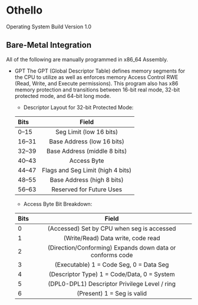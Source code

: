 # Othello

Operating System Build Version 1.0

## Bare-Metal Integration

All of the following are manually programmed in x86_64 Assembly.

- GPT
The GPT (Global Descriptor Table) defines memory segments for the CPU to utilize as well as enforces memory Access Control RWE (Read, Write, and Execute permissions). This program also has x86 memory protection and transitions between 16-bit real mode, 32-bit protected mode, and 64-bit long mode.
  - Descriptor Layout for 32-bit Protected Mode:


  | Bits   | Field                              |
  |:-------|:----------------------------------:|
  | 0–15   | Seg Limit (low 16 bits)            |
  | 16–31  | Base Address (low 16 bits)         |
  | 32–39  | Base Address (middle 8 bits)       |
  | 40–43  | Access Byte                        |
  | 44–47  | Flags and Seg Limit (high 4 bits)  |
  | 48–55  | Base Address (high 8 bits)         |
  | 56–63  | Reserved for Future Uses           |


  - Access Byte Bit Breakdown:

  | Bits   | Field                                                     |
  |:-------|:---------------------------------------------------------:|
  | 0      | (Accessed) Set by CPU when seg is accessed                |
  | 1      | (Write/Read) Data write, code read                        |
  | 2      | (Direction/Conforming) Expands down data or conforms code |
  | 3      | (Executable) 1 = Code Seg, 0 = Data Seg                   |
  | 4      | (Descriptor Type) 1 = Code/Data, 0 = System               |
  | 5      | (DPL0-DPL1) Descriptor Privilege Level / ring             |
  | 6      | (Present) 1 = Seg is valid                                |
